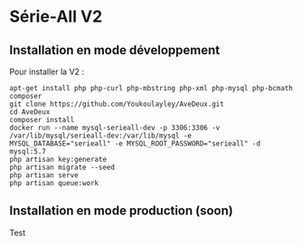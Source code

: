 # Série-All V2

## Installation en mode développement

Pour installer la V2 : 

```
apt-get install php php-curl php-mbstring php-xml php-mysql php-bcmath composer
git clone https://github.com/Youkoulayley/AveDeux.git
cd AveDeux
composer install
docker run --name mysql-serieall-dev -p 3306:3306 -v /var/lib/mysql/serieall-dev:/var/lib/mysql -e MYSQL_DATABASE="serieall" -e MYSQL_ROOT_PASSWORD="serieall" -d mysql:5.7
php artisan key:generate
php artisan migrate --seed
php artisan serve
php artisan queue:work
```

## Installation en mode production (soon)
Test
